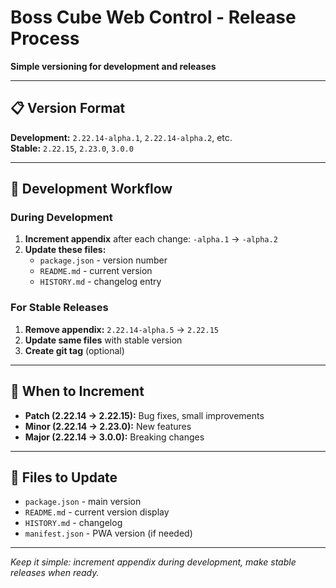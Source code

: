# Boss Cube Web Control - Release Process

**Simple versioning for development and releases**

---

## 📋 **Version Format**

**Development:** `2.22.14-alpha.1`, `2.22.14-alpha.2`, etc.  
**Stable:** `2.22.15`, `2.23.0`, `3.0.0`

---

## 🔄 **Development Workflow**

### **During Development**
1. **Increment appendix** after each change: `-alpha.1` → `-alpha.2`
2. **Update these files:**
   - `package.json` - version number
   - `README.md` - current version
   - `HISTORY.md` - changelog entry

### **For Stable Releases**
1. **Remove appendix:** `2.22.14-alpha.5` → `2.22.15`
2. **Update same files** with stable version
3. **Create git tag** (optional)

---

## 🚀 **When to Increment**

- **Patch (2.22.14 → 2.22.15):** Bug fixes, small improvements
- **Minor (2.22.14 → 2.23.0):** New features 
- **Major (2.22.14 → 3.0.0):** Breaking changes

---

## 📝 **Files to Update**

- `package.json` - main version
- `README.md` - current version display
- `HISTORY.md` - changelog
- `manifest.json` - PWA version (if needed)

---

*Keep it simple: increment appendix during development, make stable releases when ready.* 